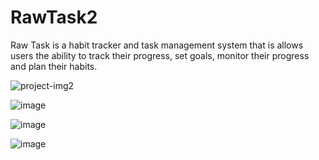 # RawTask2

Raw Task is a habit tracker and task management system that is allows users the ability to track their progress, set goals, monitor their progress and plan their habits. 


![project-img2](https://github.com/aish-wa-rya/RawTask2/assets/122868527/9e7e1967-6471-4376-aa93-1951fa6cae7d)


![image](https://github.com/aish-wa-rya/RawTask2/assets/122868527/173df7f0-8dd4-4e2f-b548-82c1db6fd7b5)


![image](https://github.com/aish-wa-rya/RawTask2/assets/122868527/b103cd45-da20-4c4f-9f83-a5c8ac9938e1)


![image](https://github.com/aish-wa-rya/RawTask2/assets/122868527/4c681c24-c602-4ada-9f9d-5aa323ef4e7d)



